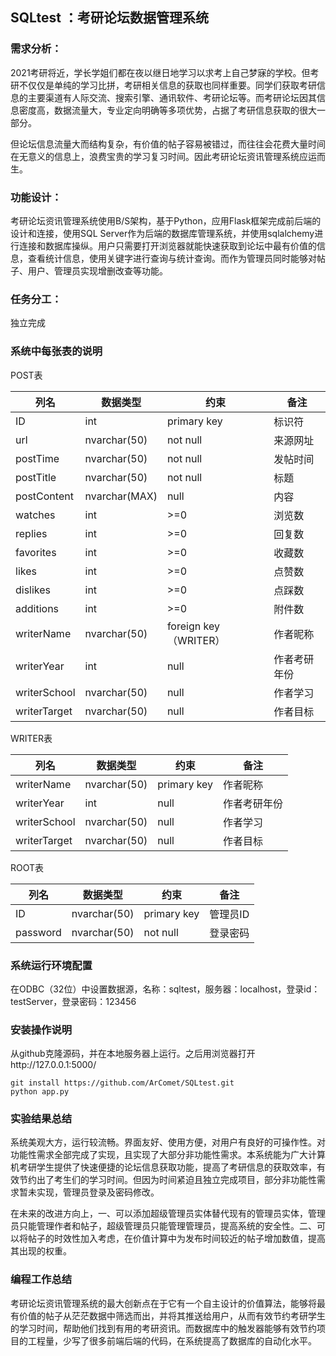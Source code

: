 ## SQLtest ：考研论坛数据管理系统

### 需求分析：

2021考研将近，学长学姐们都在夜以继日地学习以求考上自己梦寐的学校。但考研不仅仅是单纯的学习比拼，考研相关信息的获取也同样重要。同学们获取考研信息的主要渠道有人际交流、搜索引擎、通讯软件、考研论坛等。而考研论坛因其信息密度高，数据流量大，专业定向明确等多项优势，占据了考研信息获取的很大一部分。

但论坛信息流量大而结构复杂，有价值的帖子容易被错过，而往往会花费大量时间在无意义的信息上，浪费宝贵的学习复习时间。因此考研论坛资讯管理系统应运而生。

### 功能设计：

考研论坛资讯管理系统使用B/S架构，基于Python，应用Flask框架完成前后端的设计和连接，使用SQL Server作为后端的数据库管理系统，并使用sqlalchemy进行连接和数据库操纵。用户只需要打开浏览器就能快速获取到论坛中最有价值的信息，查看统计信息，使用关键字进行查询与统计查询。而作为管理员同时能够对帖子、用户、管理员实现增删改查等功能。

### 任务分工：

独立完成

### 系统中每张表的说明

POST表

| 列名         | 数据类型      | 约束                  | 备注         |
| ------------ | ------------- | --------------------- | ------------ |
| ID           | int           | primary key           | 标识符       |
| url          | nvarchar(50)  | not null              | 来源网址     |
| postTime     | nvarchar(50)  | not null              | 发帖时间     |
| postTitle    | nvarchar(50)  | not null              | 标题         |
| postContent  | nvarchar(MAX) | null                  | 内容         |
| watches      | int           | >=0                   | 浏览数       |
| replies      | int           | >=0                   | 回复数       |
| favorites    | int           | >=0                   | 收藏数       |
| likes        | int           | >=0                   | 点赞数       |
| dislikes     | int           | >=0                   | 点踩数       |
| additions    | int           | >=0                   | 附件数       |
| writerName   | nvarchar(50)  | foreign key（WRITER） | 作者昵称     |
| writerYear   | int           | null                  | 作者考研年份 |
| writerSchool | nvarchar(50)  | null                  | 作者学习     |
| writerTarget | nvarchar(50)  | null                  | 作者目标     |

WRITER表

| 列名         | 数据类型     | 约束        | 备注         |
| ------------ | ------------ | ----------- | ------------ |
| writerName   | nvarchar(50) | primary key | 作者昵称     |
| writerYear   | int          | null        | 作者考研年份 |
| writerSchool | nvarchar(50) | null        | 作者学习     |
| writerTarget | nvarchar(50) | null        | 作者目标     |

ROOT表

| 列名     | 数据类型     | 约束        | 备注     |
| -------- | ------------ | ----------- | -------- |
| ID       | nvarchar(50) | primary key | 管理员ID |
| password | nvarchar(50) | not null    | 登录密码 |

### 系统运行环境配置

在ODBC（32位）中设置数据源，名称：sqltest，服务器：localhost，登录id：testServer，登录密码：123456

### 安装操作说明

从github克隆源码，并在本地服务器上运行。之后用浏览器打开http://127.0.0.1:5000/

```
git install https://github.com/ArComet/SQLtest.git
python app.py
```

### 实验结果总结

系统美观大方，运行较流畅。界面友好、使用方便，对用户有良好的可操作性。对功能性需求全部完成了实现，且实现了大部分非功能性需求。本系统能为广大计算机考研学生提供了快速便捷的论坛信息获取功能，提高了考研信息的获取效率，有效节约出了考生们的学习时间。但因为时间紧迫且独立完成项目，部分非功能性需求暂未实现，管理员登录及密码修改。

在未来的改进方向上，一、可以添加超级管理员实体替代现有的管理员实体，管理员只能管理作者和帖子，超级管理员只能管理管理员，提高系统的安全性。二、可以将帖子的时效性加入考虑，在价值计算中为发布时间较近的帖子增加数值，提高其出现的权重。

### 编程工作总结

考研论坛资讯管理系统的最大创新点在于它有一个自主设计的价值算法，能够将最有价值的帖子从茫茫数据中筛选而出，并将其推送给用户，从而有效节约考研学生的学习时间，帮助他们找到有用的考研资讯。而数据库中的触发器能够有效节约项目的工程量，少写了很多前端后端的代码，在系统提高了数据库的自动化水平。

